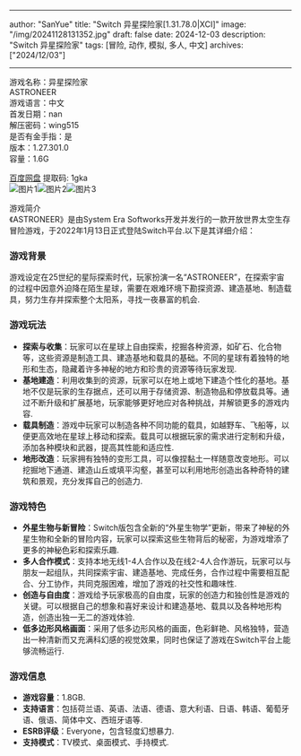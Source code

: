 
---
author: "SanYue"
title: "Switch 异星探险家[1.31.78.0|XCI]"
image: "/img/20241128131352.jpg"
draft: false
date: 2024-12-03
description: "Switch 异星探险家"
tags: [冒险, 动作, 模拟, 多人, 中文]
archives: ["2024/12/03"]

---

游戏名称：异星探险家   
ASTRONEER    
游戏语言：中文  
首发日期：nan  
解压密码：wing515  
是否有金手指：是  
版本：1.27.301.0   
容量：1.6G

[百度网盘](https://pan.baidu.com/s/19SxDF5xbY6WC393el2oFkA) 提取码: 1gka  
![图片1](/img/5d5184.jpg)![图片2](/img/603108.jpg)![图片3](/img/94eb3e.jpg)  

游戏简介  
《ASTRONEER》是由System Era Softworks开发并发行的一款开放世界太空生存冒险游戏，于2022年1月13日正式登陆Switch平台.以下是其详细介绍：

### 游戏背景
游戏设定在25世纪的星际探索时代，玩家扮演一名“ASTRONEER”，在探索宇宙的过程中因意外迫降在陌生星球，需要在艰难环境下勘探资源、建造基地、制造载具，努力生存并探索整个太阳系，寻找一夜暴富的机会.

### 游戏玩法
- **探索与收集**：玩家可以在星球上自由探索，挖掘各种资源，如矿石、化合物等，这些资源是制造工具、建造基地和载具的基础。不同的星球有着独特的地形和生态，隐藏着许多神秘的地方和珍贵的资源等待玩家发现.
- **基地建造**：利用收集到的资源，玩家可以在地上或地下建造个性化的基地。基地不仅是玩家的生存据点，还可以用于存储资源、制造物品和停放载具等。通过不断升级和扩展基地，玩家能够更好地应对各种挑战，并解锁更多的游戏内容.
- **载具制造**：游戏中玩家可以制造各种不同功能的载具，如越野车、飞船等，以便更高效地在星球上移动和探索。载具可以根据玩家的需求进行定制和升级，添加各种模块和武器，提高其性能和适应性.
- **地形改造**：玩家拥有独特的变形工具，可以像捏黏土一样随意改变地形。可以挖掘地下通道、建造山丘或填平沟壑，甚至可以利用地形创造出各种奇特的建筑和景观，充分发挥自己的创造力.

### 游戏特色
- **外星生物与新冒险**：Switch版包含全新的“外星生物学”更新，带来了神秘的外星生物和全新的冒险内容，玩家可以探索这些生物背后的秘密，为游戏增添了更多的神秘色彩和探索乐趣.
- **多人合作模式**：支持本地无线1-4人合作以及在线2-4人合作游玩，玩家可以与朋友一起组队，共同探索宇宙、建造基地、完成任务，合作过程中需要相互配合、分工协作，共同克服困难，增加了游戏的社交性和趣味性.
- **创造与自由度**：游戏给予玩家极高的自由度，玩家的创造力和独创性是游戏的关键。可以根据自己的想象和喜好来设计和建造基地、载具以及各种地形构造，创造出独一无二的游戏体验.
- **低多边形风格画面**：采用了低多边形风格的画面，色彩鲜艳、风格独特，营造出一种清新而又充满科幻感的视觉效果，同时也保证了游戏在Switch平台上能够流畅运行.

### 游戏信息
- **游戏容量**：1.8GB.
- **支持语言**：包括荷兰语、英语、法语、德语、意大利语、日语、韩语、葡萄牙语、俄语、简体中文、西班牙语等.
- **ESRB评级**：Everyone，包含轻度幻想暴力.
- **支持模式**：TV模式、桌面模式、手持模式.
 
